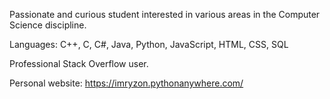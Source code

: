 Passionate and curious student interested in various areas in the Computer Science discipline.

Languages: C++, C, C#, Java, Python, JavaScript, HTML, CSS, SQL

Professional Stack Overflow user.

Personal website: https://imryzon.pythonanywhere.com/
